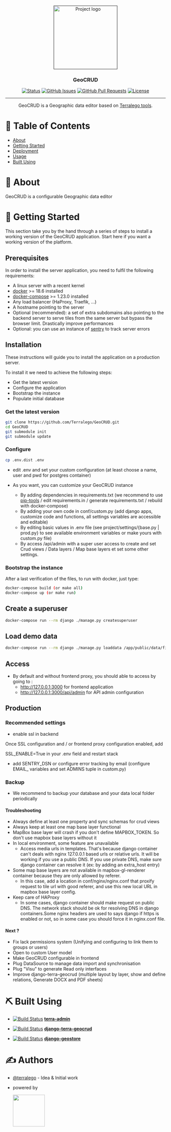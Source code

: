 <p align="center">
  <a href="" rel="noopener">
 <img width=200px height=200px src="https://i.imgur.com/6wj0hh6.jpg" alt="Project logo"></a>
</p>


<h3 align="center">GeoCRUD</h3>

<div align="center">

  [![Status](https://img.shields.io/badge/status-active-success.svg)]()
  [![GitHub Issues](https://img.shields.io/github/issues/Terralego/GeoCRUD.svg)](https://github.com/terralego/geocrud/issues)
  [![GitHub Pull Requests](https://img.shields.io/github/issues-pr/terralego/geocrud.svg)](https://github.com/terralego/geocrud/pulls)
  [![License](https://img.shields.io/badge/license-MIT-blue.svg)](/LICENSE)
  
</div>

---

<p align="center">
    GeoCRUD is a Geographic data editor based on <a href="https://github.com/Terralego">Terralego tools</a>.
</p>

# 📝 Table of Contents

- [About](#about)
- [Getting Started](#getting_started)
- [Deployment](#deployment)
- [Usage](#usage)
- [Built Using](#built_using)


# 🧐 About <a name = "about"></a>

GeoCRUD is a configurable Geographic data editor

# 🏁 Getting Started <a name = "getting_started"></a>

This section take you by the hand through a series of steps to install a
working version of the GeoCRUD application.
Start here if you want a working version of the platform.

## Prerequisites

In order to install the server application, you need to fulfil
the following requirements:

* A linux server with a recent kernel
* [docker](https://docs.docker.com/install/) >= 18.6 installed
* [docker-compose](https://docs.docker.com/compose/install/) >= 1.23.0 installed
* Any load balancer (HaProxy, Traefik, ...)
* A hostname pointing to the server
* Optional (recommended): a set of extra subdomains also pointing to the backend
  server to serve tiles from the same server but bypass the browser limit.
  Drastically improve performances
* Optional: you can use an instance of [sentry](https://sentry.io/welcome/)
  to track server errors

## Installation

These instructions will guide you to install the application on a production server.

To install it we need to achieve the following steps:

- Get the latest version
- Configure the application
- Bootstrap the instance
- Populate initial database

### Get the latest version

```bash
git clone https://github.com/Terralego/GeoCRUD.git
cd GeoCRUD
git submodule init
git submodule update
```

### Configure

```bash
cp .env.dist .env
```

* edit .env and set your custom configuration (at least choose a name, user and pwd for postgres container)

* As you want, you can customize your GeoCRUD instance
  * By adding dependencies in requirements.txt (we recommend to use [pip-tools](https://pypi.org/project/pip-tools/) / edit requirements.in / generate requirements.txt / rebuild with docker-compose)
  * By adding your own code in conf/custom.py (add django apps, customize code and functions, all settings variables are accessible and editable)
  * By editing basic values in .env file (see project/settings/{base.py | prod.py} to see available environment variables or make yours with custom.py file)
  * By access /api/admin with a super user access to create and set Crud views / Data layers / Map base layers et set some other settings.


### Bootstrap the instance

After a last verification of the files, to run with docker, just type:

```bash
docker-compose build (or make all)
docker-compose up (or make run)
```


## Create a superuser

```bash
docker-compose run --rm django ./manage.py createsuperuser
```

## Load demo data

```bash
docker-compose run --rm django ./manage.py loaddata /app/public/data/fixtures/demo.json
```

## Access

* By default and without frontend proxy, you should able to access by going to :
  * http://127.0.0.1:3000 for frontend application
  * http://127.0.0.1:3000/api/admin for API admin configuration


## Production

### Recommended settings

* enable ssl in backend

Once SSL configuration and / or frontend proxy configuration enabled, add

SSL_ENABLE=True in your .env field and restart stack

* add SENTRY_DSN or configure error tracking by email (configure EMAIL_ variables and set ADMINS tuple in custom.py)


### Backup

* We recommend to backup your database and your data local folder periodically

#### Troubleshooting

* Always define at least one property and sync schemas for crud views
* Always keep at least one map base layer functional
* MapBox base layer will crash if you don't define MAPBOX_TOKEN. So don't use mapbox base layers without it
* In local environment, some feature are unavailable
  * Access media urls in templates. That's because django container can't deals with nginx 127.0.0.1 based urls or relative urls.
  It will be working if you use a public DNS. If you use private DNS, make sure django container can resolve it (ex: by adding an extra_host entry)
* Some map base layers are not available in mapbox-gl-renderer container because they are only allowed by referer.
  * In this case, add a location in conf/nginx/nginx.conf that proxify request to tile url with good referer, and use this new local URL in mapbox base layer config.
* Keep care of HAProxy
  * In some cases, django container should make request on public DNS. The network stack should be ok for resolving DNS in django containers.Some nginx headers are used to says django if https is enabled or not, so in some case you should force it in nginx.conf file.

#### Next ?

- Fix lack permissions system (Unifying and configuring to link them to groups or users)
- Open to custom User model
- Make GeoCRUD configurable in frontend
- Plug DataSource to manage data import and synchronisation
- Plug "Visu" to generate Read only interfaces
- Improve django-terra-geocrud (multiple layout by layer, show and define relations, Generate DOCX and PDF sheets)

 
# ⛏️ Built Using <a name = "built_using"></a> 
  * [![Build Status](https://img.shields.io/gitlab/pipeline/terralego/terra-admin)]()
[**terra-admin**](https://github.com/Terralego/terra-admin)

  * [![Build Status](https://travis-ci.org/Terralego/django-terra-geocrud.svg?branch=master)](https://travis-ci.org/Terralego/django-terra-geocrud)
[**django-terra-geocrud**](https://github.com/Terralego/django-terra-geocrud)
  
  * [![Build Status](https://travis-ci.org/Terralego/django-geostore.svg?branch=master)](https://travis-ci.org/Terralego/django-terra-geocrud)
[**django-geostore**](https://github.com/Terralego/django-geostore)

# ✍️ Authors <a name = "authors"></a>
- [@terralego](https://github.com/terralego) - Idea & Initial work
* powered by 
  
  <img src="https://avatars2.githubusercontent.com/u/546696?s=200&v=4" width="100" />
